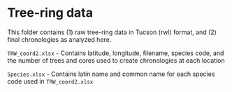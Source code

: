 # Tree-ring data

This folder contains (1) raw tree-ring data in Tucson (rwl) format, and (2) final chronologies as analyzed here.

`TRW_coord2.xlsx` - Contains latitude, longitude, filename, species code, and the number of trees and cores used to create chronologies at each location

`Species.xlsx` - Contains latin name and common name for each species code used in `TRW_coord2.xlsx` 

 
